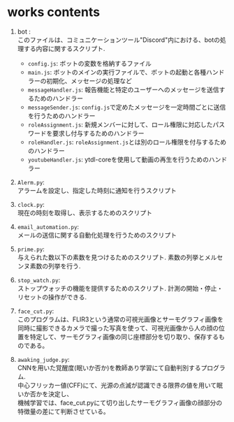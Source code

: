 # works contents
1. bot : <br>
  このファイルは、コミュニケーションツール"Discord"内における、botの処理する内容に関するスクリプト.
    - `config.js`: ボットの変数を格納するファイル
    - `main.js`: ボットのメインの実行ファイルで、ボットの起動と各種ハンドラーの初期化、メッセージの処理など
    - `messageHandler.js`: 報告機能と特定のユーザーへのメッセージを送信するためのハンドラー
    - `messageSender.js`: `config.js`で定めたメッセージを一定時間ごとに送信を行うためのハンドラー
    - `roleAssignment.js`: 新規メンバーに対して、ロール権限に対応したパスワードを要求し付与するためのハンドラー
    - `roleHandler.js`: `roleAssignment.js`とは別のロール権限を付与するためのハンドラー
    - `youtubeHandler.js`: ytdl-coreを使用して動画の再生を行うためのハンドラー

2. `Alerm.py`: <br>
   アラームを設定し、指定した時刻に通知を行うスクリプト

3. `clock.py`: <br>
   現在の時刻を取得し、表示するためのスクリプト

4. `email_automation.py`: <br>
   メールの送信に関する自動化処理を行うためのスクリプト

5. `prime.py`: <br>
   与えられた数以下の素数を見つけるためのスクリプト. 素数の列挙とメルセンヌ素数の列挙を行う.

6. `stop_watch.py`:<br>
   ストップウォッチの機能を提供するためのスクリプト. 計測の開始・停止・リセットの操作ができる.

7. `face_cut.py`: <br>
   このプログラムは、FLIR3という通常の可視光画像とサーモグラフィ画像を同時に撮影できるカメラで撮った写真を使って、可視光画像から人の顔の位置を特定して、サーモグラフィ画像の同じ座標部分を切り取り、保存するものである。

8. `awaking_judge.py`: <br>
    CNNを用いた覚醒度(眠いか否か)を教師あり学習にて自動判別するプログラム.<br>
   中心フリッカー値(CFF)にて、光源の点滅が認識できる限界の値を用いて眠いか否かを決定し、<br>
   機械学習では、face_cut.pyにて切り出したサーモグラフィ画像の顔部分の特徴量の差にて判断させている。
